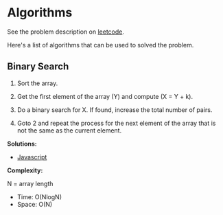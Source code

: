# Algorithms

See the problem description on [leetcode](https://leetcode.com/problems/k-diff-pairs-in-an-array/).

Here's a list of algorithms that can be used to solved the problem.

## Binary Search

1. Sort the array.

2. Get the first element of the array (Y) and compute (X = Y + k).

3. Do a binary search for X. If found, increase the total number of pairs.

4. Goto 2 and repeat the process for the next element of the array that is not the same as the current element.

**Solutions:**

* [Javascript](javascript/532.js)

**Complexity:**

N = array length

* Time: O(NlogN)
* Space: O(N)
